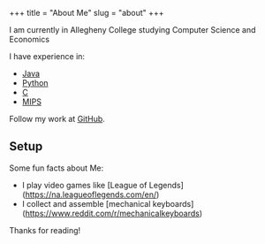 +++
title = "About Me"
slug = "about"
+++

I am currently in Allegheny College studying Computer Science and Economics


I have experience in:

* [Java](https://en.wikipedia.org/wiki/Java_(programming_language))
* [Python](https://www.python.org/)
* [C](https://en.wikipedia.org/wiki/C_(programming_language))
* [MIPS](https://en.wikipedia.org/wiki/MIPS_architecture)

Follow my work at [GitHub](https://github.com/ilikerustoo).

## Setup

Some fun facts about Me:

* I play video games like [League of Legends] (https://na.leagueoflegends.com/en/)
* I collect and assemble [mechanical keyboards] (https://www.reddit.com/r/mechanicalkeyboards)
<!--
Have questions or suggestions? Feel free to [open an issue on GitHub](https://github.com/spf13/hugo/issues/new) or [ask me on Twitter](https://twitter.com/spf13). -->

Thanks for reading!
